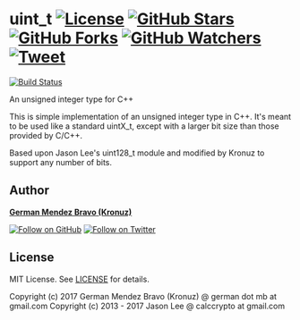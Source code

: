 ﻿# uint_t [![License][license-img]][license-url] [![GitHub Stars][stars-img]][stars-url] [![GitHub Forks][forks-img]][forks-url] [![GitHub Watchers][watchers-img]][watchers-url] [![Tweet][tweet-img]][tweet-url]

[![Build Status](https://travis-ci.org/Kronuz/uint_t.svg?branch=master)](https://travis-ci.org/Kronuz/uint_t)

An unsigned integer type for C++

This is simple implementation of an unsigned integer type in C++.
It's meant to be used like a standard uintX_t, except with a larger bit
size than those provided by C/C++.

Based upon Jason Lee's uint128_t module and modified by Kronuz to
support any number of bits.


## Author
[**German Mendez Bravo (Kronuz)**](https://kronuz.io/)

[![Follow on GitHub][github-follow-img]][github-follow-url]
[![Follow on Twitter][twitter-follow-img]][twitter-follow-url]


## License

MIT License. See [LICENSE](LICENSE) for details.

Copyright (c) 2017 German Mendez Bravo (Kronuz) @ german dot mb at gmail.com
Copyright (c) 2013 - 2017 Jason Lee @ calccrypto at gmail.com

[license-url]: https://github.com/Kronuz/uint_t/blob/master/LICENSE
[license-img]: https://img.shields.io/github/license/Kronuz/uint_t.svg
[stars-url]: https://github.com/Kronuz/uint_t/stargazers
[stars-img]: https://img.shields.io/github/stars/Kronuz/uint_t.svg?style=social&amp;label=Stars
[forks-url]: https://github.com/Kronuz/uint_t/network/members
[forks-img]: https://img.shields.io/github/forks/Kronuz/uint_t.svg?style=social&amp;label=Forks
[watchers-url]: https://github.com/Kronuz/uint_t/watchers
[watchers-img]: https://img.shields.io/github/watchers/Kronuz/uint_t.svg?style=social&amp;label=Watchers
[tweet-img]: https://img.shields.io/twitter/url/https/github.com/Kronuz/uint_t.svg?style=social
[tweet-url]: https://twitter.com/intent/tweet?text=An+unsigned+integer+type+for+C%2B%2B+by%2B%40germbravo:&url=https%3A%2F%2Fgithub.com%2FKronuz%2Fuint_t
[github-follow-url]: https://github.com/Kronuz
[github-follow-img]: https://img.shields.io/github/followers/Kronuz.svg?style=social&label=Follow
[twitter-follow-url]: https://twitter.com/intent/follow?screen_name=germbravo
[twitter-follow-img]: https://img.shields.io/twitter/follow/germbravo.svg?style=social&label=Follow
